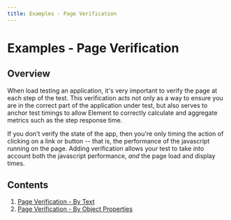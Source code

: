 ```yaml
---
title: Examples - Page Verification
---
```


# Examples - Page Verification

## Overview

When load testing an application, it's very important to verify the page at each step of the test.
This verification acts not only as a way to ensure you are in the correct part of the application under test, 
but also serves to anchor test timings to allow Element to correctly calculate and aggregate metrics such as the step response time.

If you don't verify the state of the app, then you're only timing the action of clicking on a link or button -- that is, the performance of the javascript running on the page.
Adding verification allows your test to take into account both the javascript performance, *and* the page load and display times.

## Contents

1. [Page Verification - By Text](examples_verification_bytext.md)
2. [Page Verification - By Object Properties](examples_verification_byobject.md)
